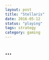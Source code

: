 ```yaml
---
layout: post
title: "Stellaris"
date: 2016-05-12
status: "playing"
tags: strategy
category: gaming
---
```


## ...



